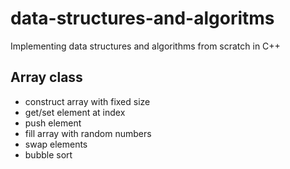 # data-structures-and-algoritms
Implementing data structures and algorithms from scratch in C++
## Array class
- construct array with fixed size
- get/set element at index
- push element
- fill array with random numbers
- swap elements
- bubble sort
